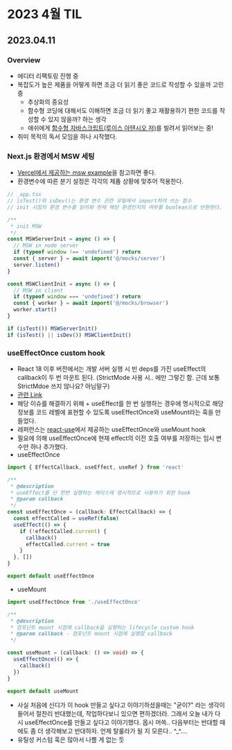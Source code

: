 # 2023 4월 TIL

## 2023.04.11

### Overview
- 에디터 리팩토링 진행 중
- 복잡도가 높은 제품을 어떻게 하면 조금 더 읽기 좋은 코드로 작성할 수 있을까 고민 중
    - 추상화의 중요성
    - 함수형 코딩에 대해서도 이해하면 조금 더 읽기 좋고 재활용하기 편한 코드를 작성할 수 있지 않을까? 하는 생각
    - 애쉬에게 [함수형 자바스크립트(루이스 아텐시오 저)](https://www.aladin.co.kr/shop/wproduct.aspx?ItemId=131767959)를 빌려서 읽어보는 중!
- 취미 목적의 독서 모임을 하나 시작했다.
### Next.js 환경에서 MSW 세팅
- [Vercel에서 제공하는 msw example](https://github.com/vercel/next.js/tree/canary/examples/with-msw)을 참고하면 좋다.
- 환경변수에 따른 분기 설정은 각각의 제품 상황에 맞추어 적용한다.
```ts
// _app.tsx
// isTest()와 isDev()는 환경 변수 관련 유틸에서 import하여 쓰는 함수
// init 시점의 환경 변수를 읽어와 현재 해당 환경인지의 여부를 boolean으로 반환한다.

/**
 * init MSW
 */
const MSWServerInit = async () => {
  // MSW in node server
  if (typeof window !== 'undefined') return
  const { server } = await import('@/mocks/server')
  server.listen()
}

const MSWClientInit = async () => {
  // MSW in client
  if (typeof window === 'undefined') return
  const { worker } = await import('@/mocks/browser')
  worker.start()
}

if (isTest()) MSWServerInit()
if (isTest() || isDev()) MSWClientInit()
```
### useEffectOnce custom hook
- React 18 이후 버전에서는 개발 서버 실행 시 빈 deps를 가진 useEffect의 callback이 두 번 마운트 된다. (StrictMode 사용 시.. 에만 그렇긴 함. 근데 보통 StrictMdoe 쓰지 않나요? 아님말구)
- [관련 Link](https://react.dev/reference/react/StrictMode)
- 해당 이슈를 해결하기 위해 + useEffect를 한 번 실행하는 경우에 명시적으로 해당 정보를 코드 레벨에 표현할 수 있도록 useEffectOnce와 useMount라는 훅을 만들었다.
- 레퍼런스는 [react-use](https://www.npmjs.com/package/react-use)에서 제공하는 useEffectOnce와 useMount hook
- 필요에 의해 useEffectOnce에 현재 effect의 이전 호출 여부를 저장하는 임시 변수만 하나 추가했다.
- useEffectOnce
```ts
import { EffectCallback, useEffect, useRef } from 'react'

/**
 * @description
 * useEffect를 단 한번 실행하는 케이스에 명시적으로 사용하기 위한 hook
 * @param callback
 */
const useEffectOnce = (callback: EffectCallback) => {
  const effectCalled = useRef(false)
  useEffect(() => {
    if (!effectCalled.current) {
      callback()
      effectCalled.current = true
    }
  }, [])
}

export default useEffectOnce

```
- useMount
```ts
import useEffectOnce from './useEffectOnce'

/**
 * @description
 * 컴포넌트 mount 시점에 callback을 실행하는 lifecycle custom hook
 * @param callback - 컴포넌트 mount 시점에 실행할 callback
 */

const useMount = (callback: () => void) => {
  useEffectOnce(() => {
    callback()
  })
}

export default useMount

```
- 사실 처음에 신디가 이 hook 만들고 싶다고 이야기하셨을때는 "굳이?" 라는 생각이 들어서 절찬리 반대했는데, 작업하다보니 있으면 편하겠더라. 그래서 오늘 내가 다시 useEffectOnce를 만들고 싶다고 이야기했다. 몹시 머쓱.. 다음부터는 반대할 때에도 좀 더 생각해보고 반대하자. 언제 탈룰라가 될 지 모른다.. ^_^....
- 유틸성 커스텀 훅은 많아서 나쁠 게 없는 듯